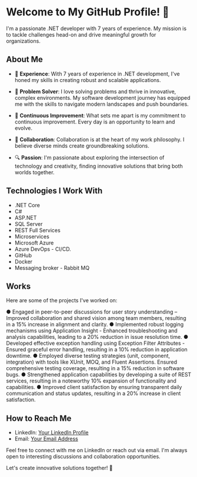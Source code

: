 # Welcome to My GitHub Profile! 🚀

I'm a passionate .NET developer with 7 years of experience. My mission is to tackle challenges head-on and drive meaningful growth for organizations.

## About Me

- 💼 **Experience**: With 7 years of experience in .NET development, I've honed my skills in creating robust and scalable applications.

- 🔧 **Problem Solver**: I love solving problems and thrive in innovative, complex environments. My software development journey has equipped me with the skills to navigate modern landscapes and push boundaries.

- 🌟 **Continuous Improvement**: What sets me apart is my commitment to continuous improvement. Every day is an opportunity to learn and evolve.

- 🤝 **Collaboration**: Collaboration is at the heart of my work philosophy. I believe diverse minds create groundbreaking solutions.

- 🔍 **Passion**: I'm passionate about exploring the intersection of technology and creativity, finding innovative solutions that bring both worlds together.

## Technologies I Work With

- .NET Core
- C#
- ASP.NET
- SQL Server
- REST Full Services
- Microservices
- Microsoft Azure
- Azure DevOps - CI/CD.
- GitHub
- Docker
- Messaging broker - Rabbit MQ

## Works

Here are some of the projects I've worked on:

●	Engaged in peer-to-peer discussions for user story understanding – Improved collaboration and shared vision among team members, resulting in a 15% increase in alignment and clarity. 
●	Implemented robust logging mechanisms using Application Insight - Enhanced troubleshooting and analysis capabilities, leading to a 20% reduction in issue resolution time. 
●	Developed effective exception handling using Exception Filter Attributes - Ensured graceful error handling, resulting in a 10% reduction in application downtime. 
●	Employed diverse testing strategies (unit, component, integration) with tools like XUnit, MOQ, and Fluent Assertions. Ensured comprehensive testing coverage, resulting in a 15% reduction in software bugs. 
●	Strengthened application capabilities by developing a suite of REST services, resulting in a noteworthy 10% expansion of functionality and capabilities.
●	Improved client satisfaction by ensuring transparent daily communication and status updates, resulting in a 20% increase in client satisfaction.


## How to Reach Me

- LinkedIn: [Your LinkedIn Profile](https://www.linkedin.com/in/rahulyadav2605/)
- Email: [Your Email Address](mailto:your@email.com)

Feel free to connect with me on LinkedIn or reach out via email. I'm always open to interesting discussions and collaboration opportunities.

Let's create innovative solutions together! 🚀
